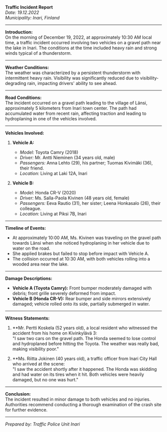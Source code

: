 

**Traffic Incident Report**  
*Date: 19.12.2022*  
*Municipality: Inari, Finland*

---

**Introduction:**  
On the morning of December 19, 2022, at approximately 10:30 AM local time, a traffic incident occurred involving two vehicles on a gravel path near the lake in Inari. The conditions at the time included heavy rain and strong winds typical of a thunderstorm.

---

**Weather Conditions:**  
The weather was characterized by a persistent thunderstorm with intermittent heavy rain. Visibility was significantly reduced due to visibility-degrading rain, impacting drivers' ability to see ahead.

---

**Road Conditions:**  
The incident occurred on a gravel path leading to the village of Länsi, approximately 5 kilometers from Inari town center. The path had accumulated water from recent rain, affecting traction and leading to hydroplaning in one of the vehicles involved.

---

**Vehicles Involved:**

1. **Vehicle A:**  
   - *Model:* Toyota Camry (2018)  
   - *Driver:* Mr. Antti Nieminen (34 years old, male)  
   - *Passengers:* Anna Lehto (29), his partner; Tuomas Kivimäki (36), their friend.  
   - *Location:* Living at Laki 12A, Inari  

2. **Vehicle B:**  
   - *Model:* Honda CR-V (2020)  
   - *Driver:* Ms. Salla-Paola Kivinen (48 years old, female)  
   - *Passengers:* Eeva Rautio (31), her sister; Leena Honkasalo (26), their colleague.  
   - *Location:* Living at Piksi 7B, Inari  

---

**Timeline of Events:**  
- At approximately 10:00 AM, Ms. Kivinen was traveling on the gravel path towards Länsi when she noticed hydroplaning in her vehicle due to water on the road.  
- She applied brakes but failed to stop before impact with Vehicle A.  
- The collision occurred at 10:30 AM, with both vehicles rolling into a wooded area near the lake.  

---

**Damage Descriptions:**  
- **Vehicle A (Toyota Camry):** Front bumper moderately damaged with debris; front grille severely deformed from impact.  
- **Vehicle B (Honda CR-V):** Rear bumper and side mirrors extensively damaged; vehicle rolled onto its side, partially submerged in water.

---

**Witness Statements:**  
1. **Mr. Pertti Koskela (52 years old), a local resident who witnessed the accident from his home on Kivinkylävä 3:  
   "I saw two cars on the gravel path. The Honda seemed to lose control and hydroplaned before hitting the Toyota. The weather was really bad, making visibility poor."  

2. **Ms. Riitta Jokinen (40 years old), a traffic officer from Inari City Hall who arrived at the scene:  
   "I saw the accident shortly after it happened. The Honda was skidding and had water on its tires when it hit. Both vehicles were heavily damaged, but no one was hurt."  

---

**Conclusion:**  
The incident resulted in minor damage to both vehicles and no injuries. Authorities recommend conducting a thorough examination of the crash site for further evidence.

---  
*Prepared by: Traffic Police Unit Inari*